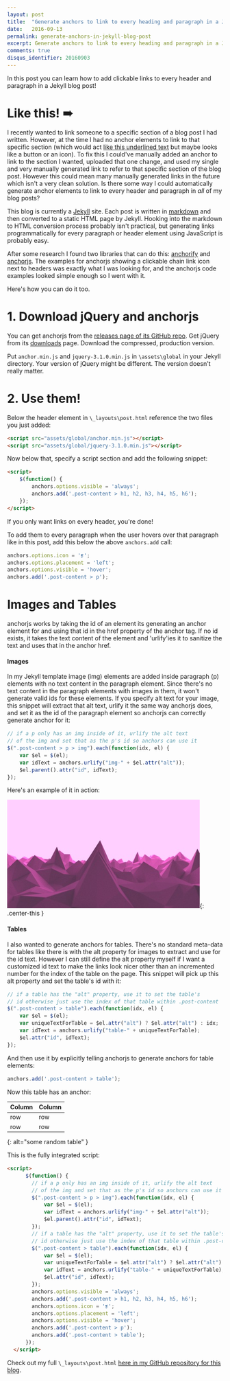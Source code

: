 ```yaml
---
layout: post
title:  "Generate anchors to link to every heading and paragraph in a Jekyll blog post"
date:   2016-09-13
permalink: generate-anchors-in-jekyll-blog-post
excerpt: Generate anchors to link to every heading and paragraph in a Jekyll blog post
comments: true
disqus_identifier: 20160903
---
```


In this post you can learn how to add clickable links to every header and paragraph in a Jekyll blog post!

# Like this! ➠

I recently wanted to link someone to a specific section of a blog post I had written. However, at the time I had no anchor elements to link to that specific section (which would act <a href='#'>like this underlined text</a> but maybe looks like a button or an icon). To fix this I could've manually added an anchor to link to the section I wanted, uploaded that one change, and used my single and very manually generated link to refer to that specific section of the blog post. However this could mean many manually generated links in the future which isn't a very clean solution. Is there some way I could automatically generate anchor elements to link to every header and paragraph in *all* of my blog posts? 

This blog is currently a [Jekyll](https://jekyllrb.com/) site. Each post is written in [markdown](https://en.wikipedia.org/wiki/Markdown) and then converted to a static HTML page by Jekyll. Hooking into the markdown to HTML conversion process probably isn't practical, but generating links programmatically for every paragraph or header element using JavaScript is probably easy.

After some research I found two libraries that can do this: [anchorify](https://github.com/willdurand/anchorify.js) and [anchorjs](http://bryanbraun.github.io/anchorjs/). The examples for anchorjs showing a clickable chain link icon next to headers was exactly what I was looking for, and the anchorjs code examples looked simple enough so I went with it.

Here's how you can do it too.

# 1. Download jQuery and anchorjs

You can get anchorjs from the [releases page of its GitHub repo](https://github.com/bryanbraun/anchorjs/releases). Get jQuery from its [downloads](https://jquery.com/download/) page. Download the compressed, production version.

Put `anchor.min.js` and `jquery-3.1.0.min.js` in `\assets\global` in your Jekyll directory. Your version of jQuery might be different. The version doesn't really matter.

# 2. Use them!

Below the header element in `\_layouts\post.html` reference the two files you just added:

```html
<script src="assets/global/anchor.min.js"></script>
<script src="assets/global/jquery-3.1.0.min.js"></script>
```

Now below that, specify a script section and add the following snippet:

```html
<script>
	$(function() {
		anchors.options.visible = 'always'; 
		anchors.add('.post-content > h1, h2, h3, h4, h5, h6');
	});
</script>
```

If you only want links on every header, you're done!

To add them to every paragraph when the user hovers over that paragraph like in this post, add this below the above `anchors.add` call:

```js
anchors.options.icon = '❡';
anchors.options.placement = 'left';
anchors.options.visible = 'hover';
anchors.add('.post-content > p');
```

# Images and Tables

anchorjs works by taking the id of an element its generating an anchor element for and using that id in the href property of the anchor tag. If no id exists, it takes the text content of the element and 'urlify'ies it to sanitize the text and uses that in the anchor href.

#### Images

In my Jekyll template image (img) elements are added inside paragraph (p) elements with no text content in the paragraph element. Since there's no text content in the paragraph elements with images in them, it won't generate valid ids for these elements. If you specify alt text for your image, this snippet will extract that alt text, urlify it the same way anchorjs does, and set it as the id of the paragraph element so anchorjs can correctly generate anchor for it:

```js
// if a p only has an img inside of it, urlify the alt text 
// of the img and set that as the p's id so anchors can use it
$(".post-content > p > img").each(function(idx, el) { 
	var $el = $(el);
	var idText = anchors.urlify("img-" + $el.attr("alt")); 
	$el.parent().attr("id", idText); 
});
```

Here's an example of it in action:

![picture of purple mountains](/assets/anchorsinjekyllblogpost/purplemountains.jpg){: .center-this }

#### Tables

I also wanted to generate anchors for tables. There's no standard meta-data for tables like there is with the alt property for images to extract and use for the id text. However I can still define the alt property myself if I want a customized id text to make the links look nicer other than an incremented number for the index of the table on the page. This snippet will pick up this alt property and set the table's id with it:

```js
// if a table has the "alt" property, use it to set the table's 
// id otherwise just use the index of that table within .post-content
$(".post-content > table").each(function(idx, el) { 
	var $el = $(el);
	var uniqueTextForTable = $el.attr("alt") ? $el.attr("alt") : idx;
	var idText = anchors.urlify("table-" + uniqueTextForTable); 
	$el.attr("id", idText); 
});
```

And then use it by explicitly telling anchorjs to generate anchors for table elements: 

```js
anchors.add('.post-content > table');
```

Now this table has an anchor:

| Column | Column |
|--------|--------|
| row    | row    |
| row    | row    |
{: alt="some random table" }

This is the fully integrated script:

```html
<script>
	  $(function() {
		// if a p only has an img inside of it, urlify the alt text 
		// of the img and set that as the p's id so anchors can use it
		$(".post-content > p > img").each(function(idx, el) { 
			var $el = $(el);
			var idText = anchors.urlify("img-" + $el.attr("alt")); 
			$el.parent().attr("id", idText); 
		});
		// if a table has the "alt" property, use it to set the table's 
		// id otherwise just use the index of that table within .post-content
		$(".post-content > table").each(function(idx, el) { 
			var $el = $(el);
			var uniqueTextForTable = $el.attr("alt") ? $el.attr("alt") : idx;
			var idText = anchors.urlify("table-" + uniqueTextForTable); 
			$el.attr("id", idText); 
		});
		anchors.options.visible = 'always'; 
		anchors.add('.post-content > h1, h2, h3, h4, h5, h6');
		anchors.options.icon = '❡';
		anchors.options.placement = 'left';
		anchors.options.visible = 'hover';
		anchors.add('.post-content > p');
		anchors.add('.post-content > table');
	  });
  </script>
```

Check out my full `\_layouts\post.html` [here in my GitHub repository for this blog](https://github.com/bdrupieski/bdrupieski.github.io/blob/master/_layouts/post.html).